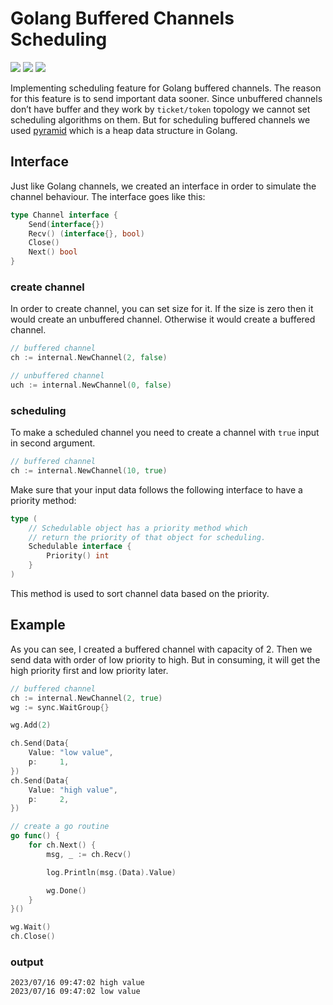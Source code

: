 # Golang Buffered Channels Scheduling

![](https://img.shields.io/badge/language-go-1102CA)
![](https://img.shields.io/badge/topic-scheduling-DD5511)
![](https://img.shields.io/badge/version-v0.1-AA5533)

Implementing scheduling feature for Golang buffered channels.
The reason for this feature is to send important data sooner.
Since unbuffered channels don’t have buffer and they work by ```ticket/token```
topology we cannot set scheduling algorithms on them. But for scheduling buffered channels
we used [pyramid](https://github.com/amirhnajafiz/pyramid) which is a heap
data structure in Golang.

## Interface

Just like Golang channels, we created an interface in order to simulate the channel behaviour.
The interface goes like this:

```go
type Channel interface {
    Send(interface{})
    Recv() (interface{}, bool)
    Close()
    Next() bool
}
```

### create channel

In order to create channel, you can set size for it. If the size is zero then it would create an
unbuffered channel. Otherwise it would create a buffered channel.

```go
// buffered channel
ch := internal.NewChannel(2, false)

// unbuffered channel
uch := internal.NewChannel(0, false)
```

### scheduling

To make a scheduled channel you need to create a channel with ```true``` input in second argument.

```go
// buffered channel
ch := internal.NewChannel(10, true)
```

Make sure that your input data follows the following interface to have a priority method:

```go
type (
	// Schedulable object has a priority method which
	// return the priority of that object for scheduling.
	Schedulable interface {
		Priority() int
	}
)
```

This method is used to sort channel data based on the priority.

## Example

As you can see, I created a buffered channel with capacity of 2. Then we send
data with order of low priority to high. But in consuming, it will get the high
priority first and low priority later.

```go
// buffered channel
ch := internal.NewChannel(2, true)
wg := sync.WaitGroup{}

wg.Add(2)

ch.Send(Data{
    Value: "low value",
    p:     1,
})
ch.Send(Data{
    Value: "high value",
    p:     2,
})

// create a go routine
go func() {
    for ch.Next() {
        msg, _ := ch.Recv()

        log.Println(msg.(Data).Value)

        wg.Done()
    }
}()

wg.Wait()
ch.Close()
```

### output

```shell
2023/07/16 09:47:02 high value
2023/07/16 09:47:02 low value
```

